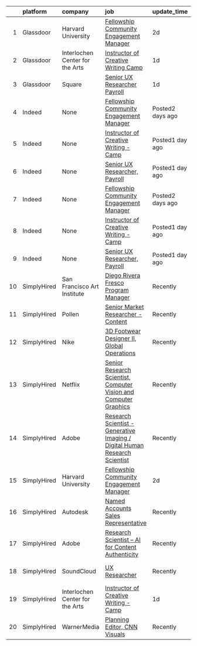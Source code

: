 

|    | platform    | company                         | job                                                                                                                                                                                                                                                                                                      | update_time      | location              |
|---:|:------------|:--------------------------------|:---------------------------------------------------------------------------------------------------------------------------------------------------------------------------------------------------------------------------------------------------------------------------------------------------------|:-----------------|:----------------------|
|  1 | Glassdoor   | Harvard University              | [Fellowship Community Engagement Manager](https://www.glassdoor.com/partner/jobListing.htm?pos=101&ao=1136043&s=58&guid=0000017e3d98401a8d1fc3038994a6a1&src=GD_JOB_AD&t=SR&vt=w&cs=1_64bb7f8c&cb=1641710895305&jobListingId=1007548783863&jrtk=3-0-1foupgg32u2gi801-1foupgg3i3o8c000-de2d3f5742b64ad6-) | 2d               | Cambridge, MA         |
|  2 | Glassdoor   | Interlochen Center for the Arts | [Instructor of Creative Writing   Camp](https://www.glassdoor.com/partner/jobListing.htm?pos=103&ao=1136043&s=58&guid=0000017e3d98401a8d1fc3038994a6a1&src=GD_JOB_AD&t=SR&vt=w&cs=1_20e34bbe&cb=1641710895306&jobListingId=1007551931581&jrtk=3-0-1foupgg32u2gi801-1foupgg3i3o8c000-ec3cabb10e15fa8b-)   | 1d               | Interlochen, MI       |
|  3 | Glassdoor   | Square                          | [Senior UX Researcher  Payroll](https://www.glassdoor.com/partner/jobListing.htm?pos=102&ao=1136043&s=58&guid=0000017e3d98401a8d1fc3038994a6a1&src=GD_JOB_AD&t=SR&vt=w&cs=1_733fef39&cb=1641710895305&jobListingId=1007551923586&jrtk=3-0-1foupgg32u2gi801-1foupgg3i3o8c000-f6f96a6a2e28b2b1-)           | 1d               | Portland, OR          |
|  4 | Indeed      | None                            | [Fellowship Community Engagement Manager](https://www.indeed.com/rc/clk?jk=de2d3f5742b64ad6&fccid=5507a64404691526&vjs=3)                                                                                                                                                                                | Posted2 days ago | Cambridge, MA         |
|  5 | Indeed      | None                            | [Instructor of Creative Writing - Camp](https://www.indeed.com/company/Interlochen-Center-for-the-Arts/jobs/Instructor-Creative-Writing-ec3cabb10e15fa8b?fccid=2e046480f9159acc&vjs=3)                                                                                                                   | Posted1 day ago  | Interlochen, MI 49643 |
|  6 | Indeed      | None                            | [Senior UX Researcher, Payroll](https://www.indeed.com/rc/clk?jk=f6f96a6a2e28b2b1&fccid=08bfce1064449178&vjs=3)                                                                                                                                                                                          | Posted1 day ago  | Portland, OR          |
|  7 | Indeed      | None                            | [Fellowship Community Engagement Manager](https://www.indeed.com/rc/clk?jk=de2d3f5742b64ad6&fccid=5507a64404691526&vjs=3)                                                                                                                                                                                | Posted2 days ago | Cambridge, MA         |
|  8 | Indeed      | None                            | [Instructor of Creative Writing - Camp](https://www.indeed.com/company/Interlochen-Center-for-the-Arts/jobs/Instructor-Creative-Writing-ec3cabb10e15fa8b?fccid=2e046480f9159acc&vjs=3)                                                                                                                   | Posted1 day ago  | Interlochen, MI 49643 |
|  9 | Indeed      | None                            | [Senior UX Researcher, Payroll](https://www.indeed.com/rc/clk?jk=f6f96a6a2e28b2b1&fccid=08bfce1064449178&vjs=3)                                                                                                                                                                                          | Posted1 day ago  | Portland, OR          |
| 10 | SimplyHired | San Francisco Art Institute     | [Diego Rivera Fresco Program Manager](https://www.simplyhired.com/job/ZEz5Ar479KYbyXEIITAMVX6coUqxGbU43S5q5rdVD6mOK71p8N0diA?q=generative+artist)                                                                                                                                                        | Recently         | San Francisco, CA     |
| 11 | SimplyHired | Pollen                          | [Senior Market Researcher - Content](https://www.simplyhired.com/job/5VNAxY0k7_fXd5OLjBa4nn7FcYcpKrgYGnOx7ZKJ7FI6zOgvqNUnoA?q=generative+artist)                                                                                                                                                         | Recently         | California            |
| 12 | SimplyHired | Nike                            | [3D Footwear Designer II, Global Operations](https://www.simplyhired.com/job/2QP0vssaULDiHNUCe8wioTFFUn1jFsjSI7YXCxITjqEb7sLVkAy9qg?q=generative+artist)                                                                                                                                                 | Recently         | Beaverton, OR         |
| 13 | SimplyHired | Netflix                         | [Senior Research Scientist, Computer Vision and Computer Graphics](https://www.simplyhired.com/job/SOH2qlhiYwX9x3VcJbEU8sREckNw3eA4jZBEQKrUJjxtE6YsWAQF-A?q=generative+artist)                                                                                                                           | Recently         | Los Gatos, CA         |
| 14 | SimplyHired | Adobe                           | [Research Scientist -Generative Imaging / Digital Human Research Scientist](https://www.simplyhired.com/job/K9dVYd4hVR4R_aIzORf_Fv24zmpe0OjAmOEdIxIOT9VP3iOf8G2nTA?q=generative+artist)                                                                                                                  | Recently         | San Jose, CA          |
| 15 | SimplyHired | Harvard University              | [Fellowship Community Engagement Manager](https://www.simplyhired.com/job/jVBUXVdUmKwEEKqe8F3msi4sPPvH5lrBAM6VSA0f-Jt91iIqJq6WdA?q=generative+artist)                                                                                                                                                    | 2d               | Cambridge, MA         |
| 16 | SimplyHired | Autodesk                        | [Named Accounts Sales Representative](https://www.simplyhired.com/job/UW__FWlvtU5a1Cw20vWXGeohuGuKa-RvpHaldfuuYRF_4xmD7J2dcw?q=generative+artist)                                                                                                                                                        | Recently         | Texas                 |
| 17 | SimplyHired | Adobe                           | [Research Scientist – AI for Content Authenticity](https://www.simplyhired.com/job/PVrvvmYD5BxfEapf1kF5s60lNOV-gpnVgTExvxDnkBf3t0boKYROeg?q=generative+artist)                                                                                                                                           | Recently         | San Jose, CA          |
| 18 | SimplyHired | SoundCloud                      | [UX Researcher](https://www.simplyhired.com/job/DqZjxGPIEEHWLD-6gDSWu4Ty-qIc8-mWiANI58NQRaPe3gId8nmrsw?q=generative+artist)                                                                                                                                                                              | Recently         | Los Angeles, CA       |
| 19 | SimplyHired | Interlochen Center for the Arts | [Instructor of Creative Writing - Camp](https://www.simplyhired.com/job/5ZSsqVTqwM6vcDPSc9zgAZsYwCExs0vOFlU1rMGueKXQoUb3KczPoQ?q=generative+artist)                                                                                                                                                      | 1d               | Interlochen, MI       |
| 20 | SimplyHired | WarnerMedia                     | [Planning Editor, CNN Visuals](https://www.simplyhired.com/job/_jeTPd-KQYfI0b9geHx7MSFe5YHj-Y17GrOL2vUQ5BNJ_1GCapQL0w?q=generative+artist)                                                                                                                                                               | Recently         | New York, NY          |